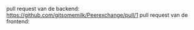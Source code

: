 
pull request van de backend: https://github.com/gitsomemilk/Peerexchange/pull/1
pull request van de frontend: 